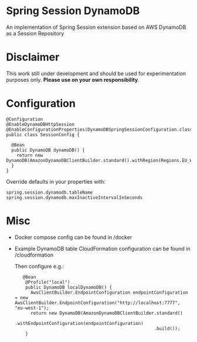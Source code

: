 # Spring Session DynamoDB
An implementation of Spring Session extension based on AWS DynamoDB as a Session Repository


# Disclaimer
This work still under development and should be used for experimentation purposes only. **Please 
use on your own responsibility**.

# Configuration
```
@Configuration
@EnableDynamoDBHttpSession
@EnableConfigurationProperties(DynamoDBSpringSessionConfiguration.class)
public class SessionConfig {

  @Bean
  public DynamoDB dynamoDB() {
    return new DynamoDB(AmazonDynamoDBClientBuilder.standard().withRegion(Regions.EU_WEST_1).build());
  }
}
```

Override defaults in your properties with:
```
spring.session.dynamodb.tableName
spring.session.dynamodb.maxInactiveIntervalInSeconds
```

# Misc
- Docker compose config can be found in /docker
- Example DynamoDB table CloudFormation configuration can be found in /cloudformation
  
  Then configure e.g.:  
  ```
     @Bean
      @Profile("local")
      public DynamoDB localDynamoDB() {
        AwsClientBuilder.EndpointConfiguration endpointConfiguration = new AwsClientBuilder.EndpointConfiguration("http://localhost:7777", "eu-west-1");
        return new DynamoDB(AmazonDynamoDBClientBuilder.standard()
                                                       .withEndpointConfiguration(endpointConfiguration)
                                                       .build());
      }
    ```

